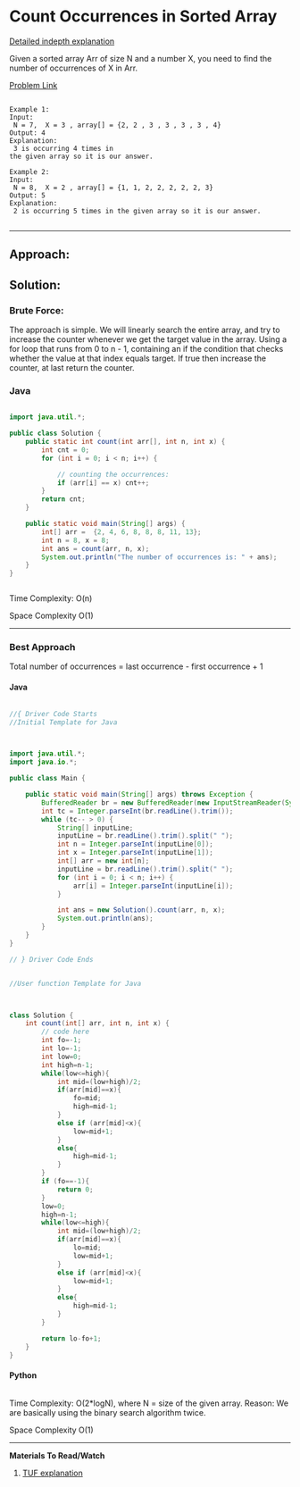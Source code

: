 # Count Occurrences in Sorted Array

[Detailed indepth explanation](https://takeuforward.org/data-structure/count-occurrences-in-sorted-array/)

Given a sorted array Arr of size N and a number X, you need to find the number of occurrences of X in Arr.

[Problem Link](https://www.geeksforgeeks.org/problems/number-of-occurrence2259/1?utm_source=youtube&utm_medium=collab_striver_ytdescription&utm_campaign=number-of-occurrence)

```

Example 1:
Input:
 N = 7,  X = 3 , array[] = {2, 2 , 3 , 3 , 3 , 3 , 4}
Output: 4
Explanation:
 3 is occurring 4 times in
the given array so it is our answer.

Example 2:
Input:
 N = 8,  X = 2 , array[] = {1, 1, 2, 2, 2, 2, 2, 3}
Output: 5
Explanation:
 2 is occurring 5 times in the given array so it is our answer.


```

---

## **Approach**:

## **Solution**:

### **Brute Force**:

The approach is simple. We will linearly search the entire array, and try to increase the counter whenever we get the target value in the array. Using a for loop that runs from 0 to n - 1, containing an if the condition that checks whether the value at that index equals target. If true then increase the counter, at last return the counter.

### Java

```Java

import java.util.*;

public class Solution {
    public static int count(int arr[], int n, int x) {
        int cnt = 0;
        for (int i = 0; i < n; i++) {

            // counting the occurrences:
            if (arr[i] == x) cnt++;
        }
        return cnt;
    }

    public static void main(String[] args) {
        int[] arr =  {2, 4, 6, 8, 8, 8, 11, 13};
        int n = 8, x = 8;
        int ans = count(arr, n, x);
        System.out.println("The number of occurrences is: " + ans);
    }
}



```

Time Complexity: O(n)

Space Complexity O(1)

---

### **Best Approach**

Total number of occurrences = last occurrence - first occurrence + 1

#### Java

```Java

//{ Driver Code Starts
//Initial Template for Java



import java.util.*;
import java.io.*;

public class Main {

    public static void main(String[] args) throws Exception {
        BufferedReader br = new BufferedReader(new InputStreamReader(System.in));
        int tc = Integer.parseInt(br.readLine().trim());
        while (tc-- > 0) {
            String[] inputLine;
            inputLine = br.readLine().trim().split(" ");
            int n = Integer.parseInt(inputLine[0]);
            int x = Integer.parseInt(inputLine[1]);
            int[] arr = new int[n];
            inputLine = br.readLine().trim().split(" ");
            for (int i = 0; i < n; i++) {
                arr[i] = Integer.parseInt(inputLine[i]);
            }

            int ans = new Solution().count(arr, n, x);
            System.out.println(ans);
        }
    }
}

// } Driver Code Ends


//User function Template for Java



class Solution {
    int count(int[] arr, int n, int x) {
        // code here
        int fo=-1;
        int lo=-1;
        int low=0;
        int high=n-1;
        while(low<=high){
            int mid=(low+high)/2;
            if(arr[mid]==x){
                fo=mid;
                high=mid-1;
            }
            else if (arr[mid]<x){
                low=mid+1;
            }
            else{
                high=mid-1;
            }
        }
        if (fo==-1){
            return 0;
        }
        low=0;
        high=n-1;
        while(low<=high){
            int mid=(low+high)/2;
            if(arr[mid]==x){
                lo=mid;
                low=mid+1;
            }
            else if (arr[mid]<x){
                low=mid+1;
            }
            else{
                high=mid-1;
            }
        }

        return lo-fo+1;
    }
}

```

#### Python

```python


```

Time Complexity: O(2\*logN), where N = size of the given array.
Reason: We are basically using the binary search algorithm twice.

Space Complexity O(1)

---

**Materials To Read/Watch**

1. [TUF explanation](https://takeuforward.org/data-structure/count-occurrences-in-sorted-array/)
